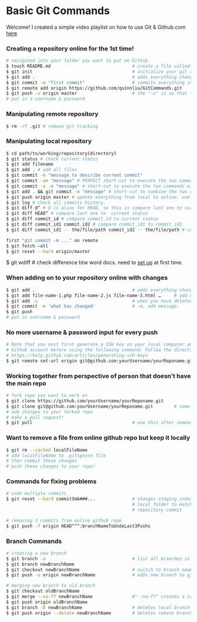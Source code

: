 # Basic Git Commands

Welcome! I created a simple video playlist on how to use Git & 
Github.com [here](https://www.youtube.com/playlist?list=PLPXsMt57rLtgpwFBqZq4QKxrD9Hhc_8L4&action_edit=1)

### Creating a repository online for the <b>1st time</b>!
``` sh
# navigated into your folder you want to put on Github
$ touch README.md								# create a file called README.md where you can put instructions/info about your folder like what you are reading right now!
$ git init 										# initialize your git repository locally
$ git add .										# adds everything changed from local to staging
$ git commit -m "first commit"					# commits everything in staging to be ready to be pushed to Github. "-m": message
$ git remote add origin https://github.com/quinnliu/GitCommands.git
$ git push -u origin master						# the "-u" is so that the next time your push you don't need to type "origin master"
# put in a username & password
```
### Manipulating remote repository
``` sh
$ rm -rf .git # remove git tracking
```
### Manipulating local repository
``` sh
$ cd path/to/working/repository(directory)
$ git status # check current status
$ git add filename
$ git add . # add all files
$ git commit -m "message to describe current commit"
$ git commit -am "message" # PERFECT short-cut to execute the two commands with one command. "-a": all.
$ git commit -a -m "message" # short-cut to execute the two commands with one command.
$ git add . && git commit -m "message" # short-cut to combine the two commands in one command
$ git push origin master # update everything from local to online. use "git push -u origin master" at first time as stated above. 
$ git log # check all commits history.
$ git diff @^ # @ is alias for HEAD, so this is compare last one to current status
$ git diff HEAD^ # compare last one to  current status
$ git diff commit_id # compare commit_id to current status
$ git diff commit_id1 commit_id2 # compare commit_id1 to commit_id2
$ git diff commit_id1 -- the/file/path commit_id2 -- the/file/path # compare file changes between commit_id1 and commit_id2

first "git commit -m ..." on remote
$ git fetch –all 
$ git reset --hard origin/master

```
$ git wdiff # check difference btw word docs. need to [set up](https://github.com/vigente/gerardus) at first time.


### When adding on to your repository online with changes
``` sh
$ git add .										# adds everything changed from local to staging
$ git add file-name-1.php file-name-2.js file-name-3.html …		# add multiple files	
$ git add -u									# when you have deleted a local file you want to remove from your repository
$ git commit -m 'what has changed'				# -m, add message.
$ git push 
# put in username & password
```

### No more username & password input for every push
``` sh   
# Note that you must first generate a SSH key on your local computer and add it to your 
# Github account before using the following command. Follow the directions here:
# https://help.github.com/articles/generating-ssh-keys
$ git remote set-url origin git@github.com:yourUsername/yourReponame.git
```

### Working together from perspective of person that doesn't have the main repo
``` sh
# fork repo you want to work on
$ git clone https://github.com/yourUsername/yourReponame.git
$ git clone git@github.com:yourUsername/yourReponame.git		# same as above
# add changes to your forked repo 
# make a pull request!
$ git pull 										# use this after someone else has made a change to the online repo you r working on and you want to make your local repo up to date
```

### Want to remove a file from online github repo but keep it locally
``` sh
$ git rm --cached localFileName
# add localFileName to .gitignore file 
# then commit these changes
# push these changes to your repo!
```

### Commands for fixing problems
``` sh
# undo multiple commits  
$ git reset --hard commitSHA###... 				# changes staging index and 
                                   				# local folder to match online 
                                   				# repository commit

# removing 3 commits from online github repo
$ git push -f origin HEAD^^^:branchNameToUndoLast3Pushs
```

### Branch Commands 
``` sh
# creating a new branch
$ git branch -a 								# list all branches in working folder  
$ git branch newBranchName  
$ git checkout newBranchName 					# switch to branch newBranchName
$ git push -u origin newBranchName				# adds new branch to github repo and "-u" lets you know when your local branch is different than the remote branch

# merging new branch to old branch
$ git checkout oldBranchName
$ git merge --no-ff newBranchName 				#"--no-ff" creates a commit that there was a branch merge so in the future when you are looking at your commit log you know when exactly when you merged one branch into another
$ git push origin oldBranchName 
$ git branch -D newBranchName 					# deletes local branch newBranchName
$ git push origin --delete newBranchName 		# deletes remote branch newBranchName
```
